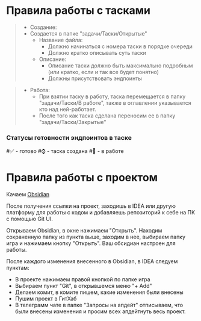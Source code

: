 
# Правила работы с тасками

> - Создание:
> - Создается в папке "задачи/Таски/Открытые"
> 	- Название файла:
> 		- Должно начинаться с номера таски в порядке очереди
> 		- Должно кратко описывать суть таски
> 	- Описание:
> 		- Описание таски должно быть максимально подробным (или кратко, если и так все будет понятно)
> 		- Должны присутствовать эндпоинты


> - Работа:
> 	- При взятии таску в работу, таска перемещается в папку "задачи/Таски/В работе", также в оглавлении указывается кто над ней-работает.
> 	- После того как таска сделана переносим ее в папку "задачи/Таски/Закрытые"

### Статусы готовности эндпоинтов в таске

#✅ - готово
#⌚️ - таска создана
#🔨 - в работе

# Правила работы с проектом

Качаем [Obsidian](https://obsidian.md/download)

После получения ссылки на проект, заходишь в IDEA или другую платформу для работы с кодом и добавляешь репозиторий к себе на ПК с помощью Git UI.

Открываем Obsidian, в окне нажимаем "Открыть".  Находим сохраненную папку из пункта выше, заходим в нее, выбираем папку игра и нажимаем кнопку "Открыть". Ваш обсидиан настроен для работы. 

После каждого изменения внесенного в Obsidian, в IDEA следуем пунктам: 

- В проекте нажимаем правой кнопкой по папке игра
- Выбираем пункт "Git", в открывшемся меню "+ Add"
- Делаем комит, в комите пишем, какие изменения были внесены
- Пушим проект в ГитХаб
- В телеграмм чате в папке "Запросы на апдейт" отписываем, что были внесены изменения и просим всех апдейтнуть весь проект.


